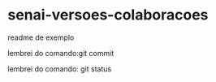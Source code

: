 # senai-versoes-colaboracoes


readme de exemplo 


lembrei do comando:git commit

lembrei do comando: git status
